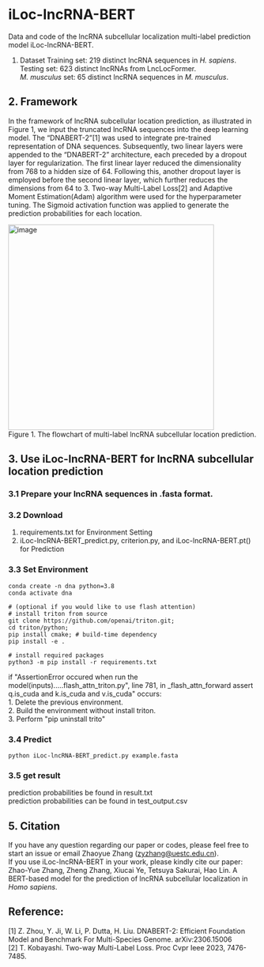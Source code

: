 # iLoc-lncRNA-BERT
Data and code of the lncRNA subcellular localization multi-label prediction model iLoc-lncRNA-BERT.

1. Dataset
  Training set: 219 distinct lncRNA sequences in _H. sapiens_.<br />
  Testing set:  623 distinct lncRNAs from LncLocFormer.<br />
  _M. musculus_ set: 65 distinct lncRNA sequences in _M. musculus_.<br />

## 2. Framework
  In the framework of lncRNA subcellular location prediction, as illustrated in Figure 1, we input the truncated lncRNA sequences into the deep learning model. The “DNABERT-2”[1] was used to integrate pre-trained representation of DNA sequences. Subsequently, two linear layers were appended to the “DNABERT-2” architecture, each preceded by a dropout layer for regularization. The first linear layer reduced the dimensionality from 768 to a hidden size of 64. Following this, another dropout layer is employed before the second linear layer, which further reduces the dimensions from 64 to 3. Two-way Multi-Label Loss[2] and Adaptive Moment Estimation(Adam) algorithm were used for the hyperparameter tuning. The Sigmoid activation function was applied to generate the prediction probabilities for each location. 

<img width="416" alt="image" src="https://github.com/ZhaoyueZhang/iLoc-lncRNA-BERT/assets/56220701/6a0f9263-5b9a-4a1e-8667-102d3da20ce2"><br />
Figure 1. The flowchart of multi-label lncRNA subcellular location prediction.

## 3. Use iLoc-lncRNA-BERT for lncRNA subcellular location prediction
   ### 3.1 Prepare your lncRNA sequences in .fasta format.<br />
   ### 3.2 Download<br />
  1. requirements.txt for Environment Setting<br />
  2. iLoc-lncRNA-BERT_predict.py, criterion.py, and iLoc-lncRNA-BERT.pt() for Prediction<br />
   ### 3.3 Set Environment
   
   ```# create and activate virtual python environment
   conda create -n dna python=3.8
   conda activate dna

   # (optional if you would like to use flash attention)
   # install triton from source
   git clone https://github.com/openai/triton.git;
   cd triton/python;
   pip install cmake; # build-time dependency
   pip install -e .

   # install required packages
   python3 -m pip install -r requirements.txt
   ```

  if "AssertionError occured when run the model(inputs).....flash_attn_triton.py", line 781, in _flash_attn_forward assert q.is_cuda and k.is_cuda and v.is_cuda" occurs: <br />1. Delete the previous environment.<br />2. Build the environment without install triton. <br />3. Perform "pip uninstall trito"

   ### 3.4 Predict
   ```conda activate dna
   python iLoc-lncRNA-BERT_predict.py example.fasta
   ```

   ### 3.5 get result
   prediction probabilities be found in result.txt<br />
   prediction probabilities can be found in test_output.csv<br />

## 5. Citation
   If you have any question regarding our paper or codes, please feel free to start an issue or email Zhaoyue Zhang (zyzhang@uestc.edu.cn).<br />
   If you use iLoc-lncRNA-BERT in your work, please kindly cite our paper: Zhao-Yue Zhang, Zheng Zhang, Xiucai Ye, Tetsuya Sakurai, Hao Lin. A BERT-based model for the prediction of lncRNA subcellular localization in _Homo sapiens_.

## Reference:
[1]	Z. Zhou, Y. Ji, W. Li, P. Dutta, H. Liu. DNABERT-2: Efficient Foundation Model and Benchmark For Multi-Species Genome. arXiv:2306.15006<br />
[2]	T. Kobayashi. Two-way Multi-Label Loss. Proc Cvpr Ieee 2023, 7476-7485.
